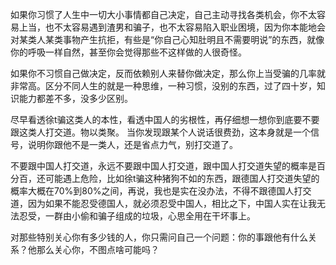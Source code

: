 
如果你习惯了人生中一切大小事情都自己决定，自己主动寻找各类机会，你不太容易上当，也不太容易遇到渣男和骗子，也不太容易陷入职业困境，因为你本能地会对某类人某类事物产生抗拒，有些是“你自己心知肚明且不需要明说”的东西，就像你的呼吸一样自然，甚至你会觉得那些不这样做的人很奇怪。

如果你不习惯自己做决定，反而依赖别人来替你做决定，那么你上当受骗的几率就非常高。区分不同人生的就是一种思维，一种习惯，没别的东西，过了四十岁，知识能力都差不多，没多少区别。

尽早看透徐t骗这类人的本性，看透中国人的劣根性，再仔细想一想你到底要不要跟这类人打交道。物以类聚。
当你发现跟某个人说话很费劲，这本身就是一个信号，说明你跟他不是一类人，还是省点力气，别打交道了。

不要跟中国人打交道，永远不要跟中国人打交道，跟中国人打交道失望的概率是百分百，还可能遇上危险，比如徐t骗这种猪狗不如的东西，跟德国人打交道失望的概率大概在70%到80%之间，再说，我也是实在没办法，不得不跟德国人打交道，因为如果不能忍受德国人，就必须忍受中国人，相比之下，中国人实在让我无法忍受，一群由小偷和骗子组成的垃圾，心思全用在干坏事上。

对那些特别关心你有多少钱的人，你只需问自己一个问题：你的事跟他有什么关系？他那么关心你，不图点啥可能吗？
